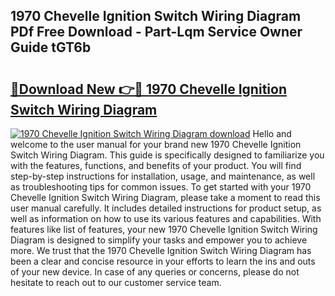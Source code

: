 ## 1970 Chevelle Ignition Switch Wiring Diagram PDf Free Download - Part-Lqm Service Owner Guide tGT6b

# <h2><a href="http://dftsml5.blite.top/?on=1970+Chevelle+Ignition+Switch+Wiring+Diagram">🔗Download New 👉🔴 1970 Chevelle Ignition Switch Wiring Diagram</a></h2>

[![1970 Chevelle Ignition Switch Wiring Diagram download](https://i.imgur.com/lujVjoI.png)](http://dftsml5.blite.top/?on=1970+Chevelle+Ignition+Switch+Wiring+Diagram)
Hello and welcome to the user manual for your brand new 1970 Chevelle Ignition Switch Wiring Diagram. This guide is specifically designed to familiarize you with the features, functions, and benefits of your product. You will find step-by-step instructions for installation, usage, and maintenance, as well as troubleshooting tips for common issues. To get started with your 1970 Chevelle Ignition Switch Wiring Diagram, please take a moment to read this user manual carefully. It includes detailed instructions for product setup, as well as information on how to use its various features and capabilities. With features like list of features, your new 1970 Chevelle Ignition Switch Wiring Diagram is designed to simplify your tasks and empower you to achieve more. We trust that the 1970 Chevelle Ignition Switch Wiring Diagram has been a clear and concise resource in your efforts to learn the ins and outs of your new device. In case of any queries or concerns, please do not hesitate to reach out to our customer service team.
